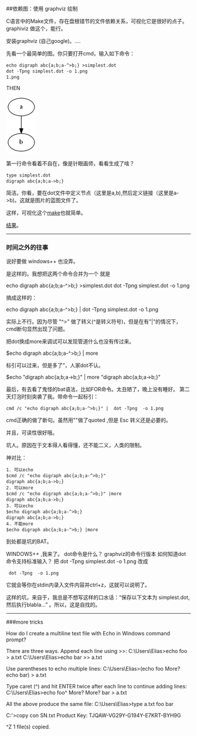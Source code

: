 ##依赖图：使用 graphviz 绘制

C语言中的Make文件，存在盘根错节的文件依赖关系，可视化它是很好的点子。 graphiviz 做这个，能行。

安装graphviz (自己google)。....

先看一个最简单的图。你只要打开cmd，输入如下命令：

	echo digraph abc{a;b;a-^>b;} >simplest.dot
	dot -Tpng simplest.dot -o 1.png
	1.png

THEN

![结果](1.png)

第一行命令看着不自在，像是针眼画师，看看生成了啥？

	type simplest.dot
	digraph abc{a;b;a->b;}

简洁。你看，要在dot文件中定义节点（这里是a,b),然后定义链接（这里是a->b)。这就是图片的蓝图文件了。

这样，可视化这个[make](GnuMakefile)也就简单。

[结果](deps.dot)。


-------------------

### 时间之外的往事

说好要做 windows++ 也没弄。

是这样的。我想把这两个命令合并为一个
就是

  echo digraph abc{a;b;a-^>b;} >simplest.dot
  dot -Tpng simplest.dot -o 1.png

搞成这样的：

  echo digraph abc{a;b;a-^>b;} |  dot -Tpng simplest.dot -o 1.png

实际上不行。因为尽管 "^>" 做了转义(^是转义符号)，但是在有"|"的情况下，cmd断句显然出现了问题。

把dot换成more来调试可以发现管道什么也没有传过来。

  $echo digraph abc{a;b;a-^>b;} |  more

标引可以过来，但是多了”，人家dot不认。

   $echo "digraph abc{a;b;a->b;}" |  more
   "digraph abc{a;b;a->b;}"   

最后，有去看了鬼怪的bat语法，比如FOR命令。太丑陋了，晚上没有睡好。
第二天灯泡时刻突袭了我。带命令一起标引：

    cmd /c "echo digraph abc{a;b;a-^>b;}" |  dot -Tpng  -o 1.png

cmd正确的做了断句。虽然用""做了quoted ,但是 Esc 转义还是必要的。

并且，可读性很好哦。

坑人。原因在于文本得人看得懂，还不能二义，人类的限制。

神对比：

    1. 可以echo
    $cmd /c "echo digraph abc{a;b;a-^>b;}" 
    digraph abc{a;b;a->b;}
    2. 可以more
    $cmd /c "echo digraph abc{a;b;a-^>b;}" |more
    digraph abc{a;b;a->b;}  
    3. 可以echo
    $echo digraph abc{a;b;a-^>b;} 
    digraph abc{a;b;a->b;}
    4. 不能more
    $echo digraph abc{a;b;a-^>b;} |more

到处都是坑的BAT。  

WINDOWS++ ,我来了。
dot命令是什么？
     graphviz的命令行版本
如何知道dot命令支持标准输入？
把
     dot -Tpng simplest.dot -o 1.png
改成

     dot -Tpng  -o 1.png
它就会等你在stdin内录入文件内容并ctrl+z，这就可以说明了。



这样的坑，来自于，我总是不想写这样的口水话：“保存以下文本为 simplest.dot,然后执行blabla...” 。所以，这是自找的。

-----

###more tricks 

How do I create a multiline text file with Echo in Windows command prompt?

There are three ways.
Append each line using >>:
C:\Users\Elias>echo foo > a.txt
C:\Users\Elias>echo bar >> a.txt

Use parentheses to echo multiple lines:
C:\Users\Elias>(echo foo
More? echo bar) > a.txt

Type caret (^) and hit ENTER twice after each line to continue adding lines:
C:\Users\Elias>echo foo^
More?
More? bar > a.txt

All the above produce the same file:
C:\Users\Elias>type a.txt
foo
bar

C:'>copy con SN.txt
Product Key: TJQAW-VG29Y-G194Y-E7KRT-BYH9G

^Z
 1 file(s) copied.

